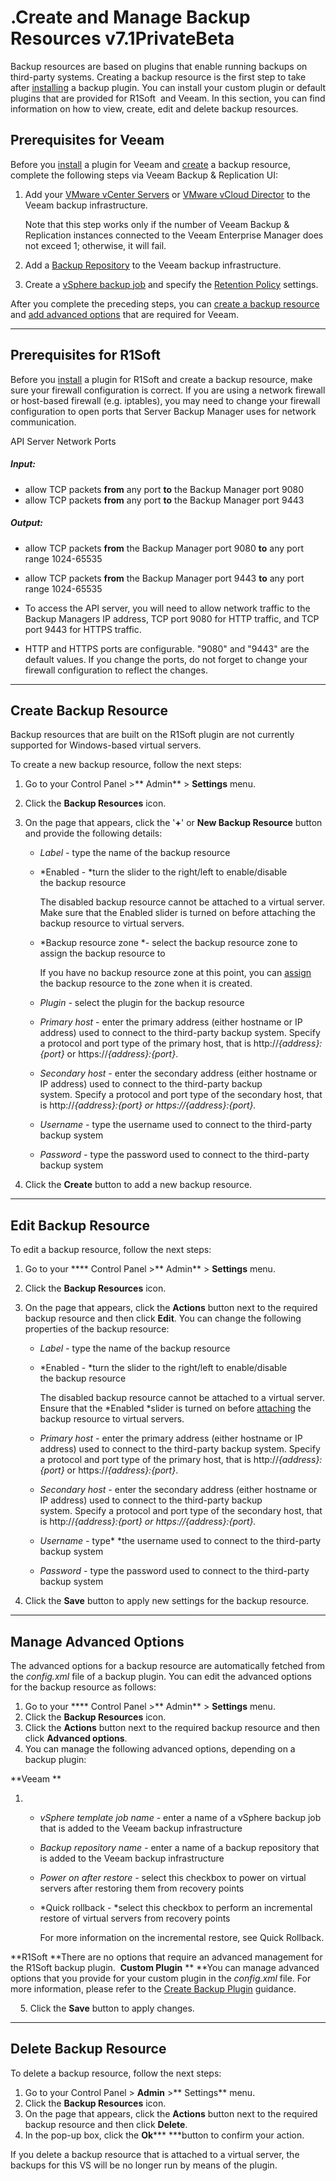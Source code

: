 # .Create and Manage Backup Resources v7.1PrivateBeta

Backup resources are based on plugins that enable running backups on third-party systems. Creating a backup resource is the first step to take after [installing](https://devopsdocs.onapp.com/display/IN/Installing+Plugins) a backup plugin. You can install your custom plugin or default plugins that are provided for R1Soft  and Veeam. In this section, you can find information on how to view, create, edit and delete backup resources. 

## Prerequisites for Veeam 

Before you [install](https://devopsdocs.onapp.com/display/IN/Installing+Plugins) a plugin for Veeam and [create](#id-.CreateandManageBackupResourcesv7.1PrivateBeta-create-backup-resource) a backup resource, complete the following steps via Veeam Backup & Replication UI:

1.  Add your [VMware vCenter Servers](https://helpcenter.veeam.com/docs/backup/vsphere/add_vmware_server.html?ver=95) or [VMware vCloud Director](https://helpcenter.veeam.com/docs/backup/vsphere/adding_vcloud_director.html?ver=95) to the Veeam backup infrastructure. 

    Note that this step works only if the number of Veeam Backup & Replication instances connected to the Veeam Enterprise Manager does not exceed 1; otherwise, it will fail. 

2.  Add a [Backup Repository](https://helpcenter.veeam.com/docs/backup/vsphere/repo_add.html?ver=95) to the Veeam backup infrastructure. 
3.  Create a [vSphere backup job](https://helpcenter.veeam.com/docs/backup/vsphere/backup_job.html?ver=95) and specify the [Retention Policy](https://helpcenter.veeam.com/docs/backup/vsphere/retention_policy.html?ver=95) settings. 

After you complete the preceding steps, you can [create a backup resource](#id-.CreateandManageBackupResourcesv7.1PrivateBeta-create-backup-resource) and [add advanced options](#id-.CreateandManageBackupResourcesv7.1PrivateBeta-manage-advanced-options) that are required for Veeam.  

------------------------------------------------------------------------

## Prerequisites for R1Soft

Before you [install](https://devopsdocs.onapp.com/display/IN/Installing+Plugins) a plugin for R1Soft and create a backup resource, make sure your firewall configuration is correct. If you are using a network firewall or host-based firewall (e.g. iptables), you may need to change your firewall configuration to open ports that Server Backup Manager uses for network communication.

API Server Network Ports

##### Input:

-   allow TCP packets **from** any port **to** the Backup Manager port 9080
-   allow TCP packets **from** any port **to** the Backup Manager port 9443

##### Output:

-   allow TCP packets **from** the Backup Manager port 9080 **to** any port range 1024-65535
-   allow TCP packets **from** the Backup Manager port 9443 **to** any port range 1024-65535

-   To access the API server, you will need to allow network traffic to the Backup Managers IP address, TCP port 9080 for HTTP traffic, and TCP port 9443 for HTTPS traffic.
-   HTTP and HTTPS ports are configurable. "9080" and "9443" are the default values. If you change the ports, do not forget to change your firewall configuration to reflect the changes.

------------------------------------------------------------------------

## Create Backup Resource

Backup resources that are built on the R1Soft plugin are not currently supported for Windows-based virtual servers.

To create a new backup resource, follow the next steps: 

1.  Go to your Control Panel &gt;** Admin** &gt; **Settings** menu. 
2.  Click the **Backup Resources** icon. 
3.  On the page that appears, click the '**+**' or **New Backup Resource** button and provide the following details: 
    -   *Label -* type the name of the backup resource
    -   *Enabled - *turn the slider to the right/left to enable/disable the backup resource

        The disabled backup resource cannot be attached to a virtual server. Make sure that the Enabled slider is turned on before attaching the backup resource to virtual servers.

    -   *Backup resource zone *- select the backup resource zone to assign the backup resource to

        If you have no backup resource zone at this point, you can [assign](.Create_and_Manage_Backup_Resource_Zones_v7.1PrivateBeta) the backup resource to the zone when it is created.

    -   *Plugin -* select the plugin for the backup resource
    -   *Primary host* - enter the primary address (either hostname or IP address) used to connect to the third-party backup system. Specify a protocol and port type of the primary host, that is http://*{address}:{port}* or https://*{address}:{port}*. 
    -   *Secondary host -* enter the secondary address (either hostname or IP address) used to connect to the third-party backup system. Specify a protocol and port type of the secondary host, that is http://*{address}:{port} *or https://*{address}:{port}.* 
    -   *Username -* type the username used to connect to the third-party backup system
    -   *Password -* type the password used to connect to the third-party backup system

4.  Click the **Create** button to add a new backup resource. 

------------------------------------------------------------------------

## Edit Backup Resource

To edit a backup resource, follow the next steps: 

1.  Go to your **** Control Panel &gt;** Admin** &gt; **Settings** menu. 
2.  Click the **Backup Resources** icon. 
3.  On the page that appears, click the **Actions** button next to the required backup resource and then click **Edit**. You can change the following properties of the backup resource: 
    -   *Label -* type the name of the backup resource
    -   *Enabled - *turn the slider to the right/left to enable/disable the backup resource

        The disabled backup resource cannot be attached to a virtual server. Ensure that the *Enabled *slider is turned on before [attaching](.Manage_Virtual_Server_Backup_Resources_v7.1PrivateBeta) the backup resource to virtual servers.

    -   *Primary host -* enter the primary address (either hostname or IP address) used to connect to the third-party backup system. Specify a protocol and port type of the primary host, that is http://*{address}:{port}* or https://*{address}:{port}*. 
    -   *Secondary host -* enter the secondary address (either hostname or IP address) used to connect to the third-party backup system. Specify a protocol and port type of the secondary host, that is http://*{address}:{port} *or https://*{address}:{port}.* 
    -   *Username -* type* *the username used to connect to the third-party backup system
    -   *Password -* type the password used to connect to the third-party backup system

4.  Click the **Save** button to apply new settings for the backup resource.

------------------------------------------------------------------------

## Manage Advanced Options

The advanced options for a backup resource are automatically fetched from the *config.xml* file of a backup plugin. You can edit the advanced options for the backup resource as follows: 

1.  Go to your **** Control Panel &gt;** Admin** &gt; **Settings** menu. 
2.  Click the **Backup Resources** icon. 
3.  Click the **Actions** button next to the required backup resource and then click **Advanced options**. 
4.  You can manage the following advanced options, depending on a backup plugin: 

**Veeam
**

1.  -   *vSphere template job name -* enter a name of a vSphere backup job that is added to the Veeam backup infrastructure
    -   *Backup repository name -* enter a name of a backup repository that is added to the Veeam backup infrastructure
    -   *Power on after restore -* select this checkbox to power on virtual servers after restoring them from recovery points
    -   *Quick rollback - *select this checkbox to perform an incremental restore of virtual servers from recovery points

        For more information on the incremental restore, see Quick Rollback.

**R1Soft
**There are no options that require an advanced management for the R1Soft backup plugin. 
**Custom Plugin**
**
**You can manage advanced options that you provide for your custom plugin in the *config.xml* file. For more information, please refer to the [Create Backup Plugin](https://devopsdocs.onapp.com/display/IN/Implementing+Configuration) guidance.

    5. Click the **Save** button to apply changes.

------------------------------------------------------------------------

## Delete Backup Resource

To delete a backup resource, follow the next steps: 

1.  Go to your Control Panel &gt; **Admin** &gt;** Settings** menu. 
2.  Click the **Backup Resources** icon. 
3.  On the page that appears, click the **Actions** button next to the required backup resource and then click **Delete**. 
4.  In the pop-up box, click the **Ok***** ***button to confirm your action. 

If you delete a backup resource that is attached to a virtual server, the backups for this VS will be no longer run by means of the plugin.


